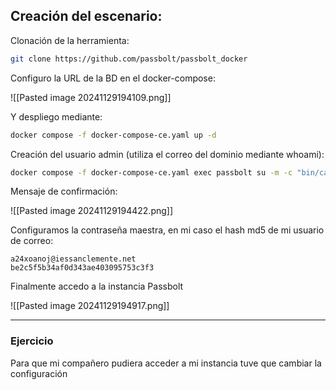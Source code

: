 ## Creación del escenario:

Clonación de la herramienta:

``` bash
git clone https://github.com/passbolt/passbolt_docker
```

Configuro la URL de la BD en el docker-compose:

![[Pasted image 20241129194109.png]]

Y despliego mediante:

``` bash
docker compose -f docker-compose-ce.yaml up -d
```

Creación del usuario admin (utiliza el correo del dominio mediante whoami):

``` bash
docker compose -f docker-compose-ce.yaml exec passbolt su -m -c "bin/cake passbolt register_user -u $(whoami)@iessanclemente.net -f Xoan -l Otero -r admin" -s /bin/sh www-data
```

Mensaje de confirmación:

![[Pasted image 20241129194422.png]]

Configuramos la contraseña maestra, en mi caso el hash md5 de mi usuario de correo:

```
a24xoanoj@iessanclemente.net
be2c5f5b34af0d343ae403095753c3f3
```

Finalmente accedo a la instancia Passbolt

![[Pasted image 20241129194917.png]]

---
### Ejercicio
Para que mi compañero pudiera acceder a mi instancia tuve que cambiar la configuración